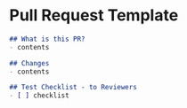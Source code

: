 # Pull Request Template

```markdown
## What is this PR?
- contents

## Changes
- contents

## Test Checklist - to Reviewers
- [ ] checklist
```

